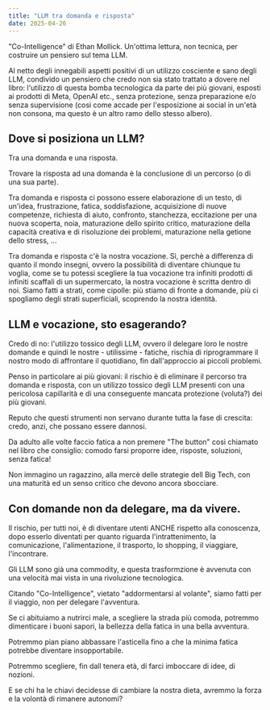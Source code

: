 ```yaml
---
title: "LLM tra domanda e risposta"
date: 2025-04-26
---
```


"Co-Intelligence" di Ethan Mollick.
Un'ottima lettura, non tecnica, per costruire un pensiero sul tema LLM.

Al netto degli innegabili aspetti positivi di un utilizzo cosciente e sano degli LLM, condivido un pensiero che credo non sia stato trattato a dovere nel libro: l'utilizzo di questa bomba tecnologica da parte dei più giovani, esposti ai prodotti di Meta, OpenAI etc., senza protezione, senza preparazione e/o senza supervisione (così come accade per l'esposizione ai social in un'età non consona, ma questo è un altro ramo dello stesso albero).

## Dove si posiziona un LLM?

Tra una domanda e una risposta.

Trovare la risposta ad una domanda è la conclusione di un percorso (o di una sua parte).

Tra domanda e risposta ci possono essere elaborazione di un testo, di un'idea, frustrazione, fatica, soddisfazione, acquisizione di nuove competenze, richiesta di aiuto, confronto, stanchezza, eccitazione per una nuova scoperta, noia, maturazione dello spirito critico, maturazione della capacità creativa e di risoluzione dei problemi, maturazione nella getione dello stress, ...

Tra domanda e risposta c'è la nostra vocazione. Sì, perchè a differenza di quanto il mondo insegni, ovvero la possibilità di diventare chiunque tu voglia, come se tu potessi scegliere la tua vocazione tra infiniti prodotti di infiniti scaffali di un supermercato, la nostra vocazione è scritta dentro di noi. Siamo fatti a strati, come cipolle: più stiamo di fronte a domande, più ci spogliamo degli strati superficiali, scoprendo la nostra identità.

## LLM e vocazione, sto esagerando?

Credo di no: l'utilizzo tossico degli LLM, ovvero il delegare loro le nostre domande e quindi le nostre - utilissime - fatiche, rischia di riprogrammare il nostro modo di affrontare il quotidiano, fin dall'approccio ai piccoli problemi.

Penso in particolare ai più giovani: il rischio è di eliminare il percorso tra domanda e risposta, con un utilizzo tossico degli LLM presenti con una pericolosa capillarità e di una conseguente mancata protezione (voluta?) dei più giovani.

Reputo che questi strumenti non servano durante tutta la fase di crescita: credo, anzi, che possano essere dannosi.

Da adulto alle volte faccio fatica a non premere "The button" così chiamato nel libro che consiglio: comodo farsi proporre idee, risposte, soluzioni, senza fatica!

Non immagino un ragazzino, alla mercè delle strategie dell Big Tech, con una maturità ed un senso critico che devono ancora sbocciare.

## Con domande non da delegare, ma da vivere.

Il rischio, per tutti noi, è di diventare utenti ANCHE rispetto alla conoscenza, dopo esserlo diventati per quanto riguarda l'intrattenimento, la comunicazione, l'alimentazione, il trasporto, lo shopping, il viaggiare, l'incontrare.

Gli LLM sono già una commodity, e questa trasformzione è avvenuta con una velocità mai vista in una rivoluzione tecnologica.

Citando "Co-Intelligence", vietato "addormentarsi al volante", siamo fatti per il viaggio, non per delegare l'avventura.

Se ci abituiamo a nutrirci male, a scegliere la strada più comoda, potremmo dimenticare i buoni sapori, la bellezza della fatica in una bella avventura.

Potremmo pian piano abbassare l'asticella fino a che la minima fatica potrebbe diventare insopportabile.

Potremmo scegliere, fin dall tenera età, di farci imboccare di idee, di nozioni.

E se chi ha le chiavi decidesse di cambiare la nostra dieta, avremmo la forza e la volontà di rimanere autonomi?
